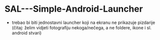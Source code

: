 # SAL---Simple-Android-Launcher
- trebao bi biti jednostavni launcher koji na ekranu ne prikazuje 
pizdarije (čitaj: želim vidjeti fotografiju nekoga/nečega, a ne 
foldere, ikone i sl. android stvari)
